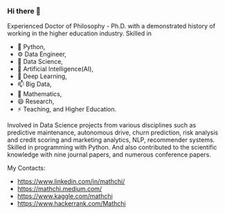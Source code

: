 ### Hi there 👋

<!--
**Mathchi/Mathchi** is a ✨ _special_ ✨ repository because its `README.md` (this file) appears on your GitHub profile.

-->
Experienced Doctor of Philosophy - Ph.D. with a demonstrated history of working in the higher education industry. 
Skilled in 
- 🔭 Python, 
- ⚙️ Data Engineer,
- 🌱 Data Science, 
- 👯 Artificial Intelligence(AI), 
- 💬 Deep Learning, 
- 📫 Big Data, 
- 🤔 Mathematics, 
- 😄 Research, 
- ⚡ Teaching, 
and Higher Education. 

Involved in Data Science projects from various disciplines such as predictive maintenance, autonomous drive, churn prediction, risk analysis and credit scoring and marketing analytics, NLP, recommender systems. Skilled in programming with Python. And also contributed to the scientific knowledge with nine journal papers, and numerous conference papers.


My Contacts:
- https://www.linkedin.com/in/mathchi/
- https://mathchi.medium.com/
- https://www.kaggle.com/mathchi
- https://www.hackerrank.com/Mathchi
